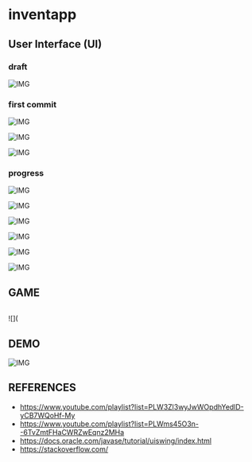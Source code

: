 # inventapp

## User Interface (UI)

### draft
![IMG](https://i.hizliresim.com/WuMufr.png)

### first commit
![IMG](https://i.hizliresim.com/GOpPDK.png)

![IMG](https://i.hizliresim.com/ptrn3p.png)

![IMG](https://i.hizliresim.com/bneKhL.png)

### progress
![IMG](https://i.imgur.com/acMQDQ7.png)

![IMG](https://i.imgur.com/w3AcRQW.png)

![IMG](https://i.imgur.com/s2aFnLZ.png)

![IMG](https://i.imgur.com/Kqmk6Uk.png)

![IMG](https://i.imgur.com/JV5d6r6.png)

![IMG](https://i.imgur.com/acMQDQ7.png)


## GAME

![]()

![](


## DEMO
![IMG]()

## REFERENCES
* https://www.youtube.com/playlist?list=PLW3Zl3wyJwWOpdhYedlD-yCB7WQoHf-My
* https://www.youtube.com/playlist?list=PLWms45O3n--6TvZmtFHaCWRZwEqnz2MHa
* https://docs.oracle.com/javase/tutorial/uiswing/index.html
* https://stackoverflow.com/
